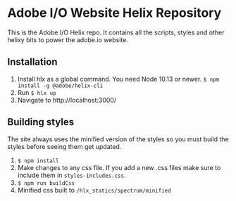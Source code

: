 # Adobe I/O Website Helix Repository
This is the Adobe I/O Helix repo. It contains all the scripts, styles and other helixy bits to power the adobe.io website. 

## Installation
1. Install hlx as a global command. You need Node 10.13 or newer. `$ npm install -g @adobe/helix-cli`
3. Run `$ hlx up`
4. Navigate to http://localhost:3000/

## Building styles
The site always uses the minified version of the styles so you must build the styles before seeing them get updated. 
1. `$ npm install`
2. Make changes to any css file. If you add a new .css files make sure to include them in `styles-includes.css`.
3. `$ npm run buildCss`
4. Minified css built to `/hlx_statics/spectrum/minified`
